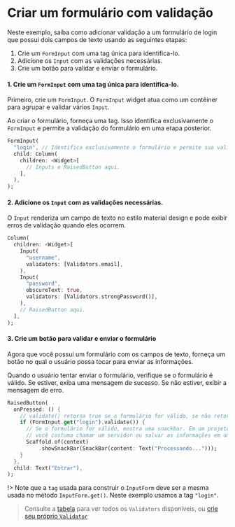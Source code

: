 # Criar um formulário com validação

Neste exemplo, saiba como adicionar validação a um formulário de login que possui dois campos de texto usando as seguintes etapas:

1. Crie um `FormInput` com uma tag única para identifica-lo.
2. Adicione os `Input` com as validações necessárias.
3. Crie um botão para validar e enviar o formulário.

#### 1. Crie um `FormInput` com uma tag única para identifica-lo.

Primeiro, crie um `FormInput`. O `FormInput` widget atua como um contêiner para agrupar e validar vários `Input`.

Ao criar o formulário, forneça uma tag. Isso identifica exclusivamente o `FormInput` e permite a validação do formulário em uma etapa posterior.

```dart
FormInput(
  "login", // Identifica exclusivamente o formulário e permite sua validação.
  child: Column(
    children: <Widget>[
      // Inputs e RaisedButton aqui.
    ],
  ),
);
```

#### 2. Adicione os `Input` com as validações necessárias.

O `Input` renderiza um campo de texto no estilo material design e pode exibir erros de validação quando eles ocorrem.

```dart
Column(
  children: <Widget>[
    Input(
      "username",
      validators: [Validators.email],
    ),
    Input(
      "password",
      obscureText: true,
      validators: [Validators.strongPassword()],
    ),
    // RaisedButton aqui. 
  ],
);
```

#### 3. Crie um botão para validar e enviar o formulário

Agora que você possui um formulário com os campos de texto, forneça um botão no qual o usuário possa tocar para enviar as informações.

Quando o usuário tentar enviar o formulário, verifique se o formulário é válido. Se estiver, exiba uma mensagem de sucesso. Se não estiver, exibir a mensagem de erro.

```dart
RaisedButton(
  onPressed: () {
    // validate() retorna true se o formulário for válido, se não retorna false.
    if (FormInput.get("login").validate()) {
      // Se o formulário for válido, mostra uma snackbar. Em um projeto real,
      // você costuma chamar um servidor ou salvar as informações em um banco de dados.
      Scaffold.of(context)
          .showSnackBar(SnackBar(content: Text("Processando...")));
    }
  },
  child: Text("Entrar"),
);
```

!> Note que a `tag` usada para construir o `InputForm` deve ser a mesma usada no método `InputForm.get()`. Neste exemplo usamos a tag `"login"`.

> Consulte a [tabela](list-validators.md) para ver todos os `Validators` disponíveis, ou [crie seu próprio `Validator`](create-validator.md)